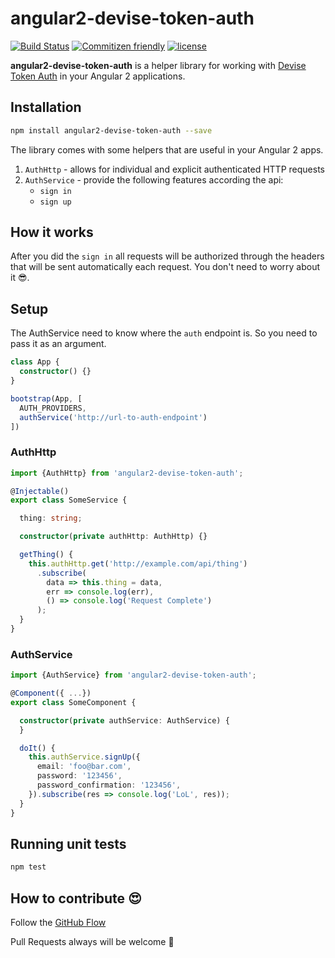 # angular2-devise-token-auth
[![Build Status](https://travis-ci.org/equalize-squad/angular2-devise-token-auth.svg?branch=master)](https://travis-ci.org/equalize-squad/angular2-devise-token-auth)
[![Commitizen friendly](https://img.shields.io/badge/commitizen-friendly-brightgreen.svg)](http://commitizen.github.io/cz-cli/)
[![license](https://img.shields.io/npm/l/angular2-jwt.svg)](https://www.npmjs.com/package/angular2-jwt)

**angular2-devise-token-auth** is a helper library for working with [Devise Token Auth](https://github.com/lynndylanhurley/devise_token_auth#readme) in your Angular 2 applications.

## Installation

```bash
npm install angular2-devise-token-auth --save
``` 

The library comes with some helpers that are useful in your Angular 2 apps.

1. `AuthHttp` - allows for individual and explicit authenticated HTTP requests
2. `AuthService` - provide the following features according the api:
    * `sign in`
    * `sign up`
    
## How it works

After you did the `sign in` all requests will be authorized through the headers that will be sent automatically each request. 
You don't need to worry about it :sunglasses:.

## Setup

The AuthService need to know where the `auth` endpoint is. So you need to pass it as an argument.

```ts
class App {
  constructor() {}
}

bootstrap(App, [
  AUTH_PROVIDERS,
  authService('http://url-to-auth-endpoint')
])
```
 
### AuthHttp 

```ts
import {AuthHttp} from 'angular2-devise-token-auth';

@Injectable()
export class SomeService {

  thing: string;

  constructor(private authHttp: AuthHttp) {}

  getThing() {
    this.authHttp.get('http://example.com/api/thing')
      .subscribe(
        data => this.thing = data,
        err => console.log(err),
        () => console.log('Request Complete')
      );
  }
}
```


### AuthService

```ts
import {AuthService} from 'angular2-devise-token-auth';

@Component({ ...})
export class SomeComponent {

  constructor(private authService: AuthService) {
  }

  doIt() {
    this.authService.signUp({
      email: 'foo@bar.com',
      password: '123456',
      password_confirmation: '123456',
    }).subscribe(res => console.log('LoL', res));
  }
}
```

## Running unit tests

```bash
npm test
```

## How to contribute :heart_eyes:

Follow the [GitHub Flow](https://guides.github.com/introduction/flow/)

Pull Requests always will be welcome :metal:
